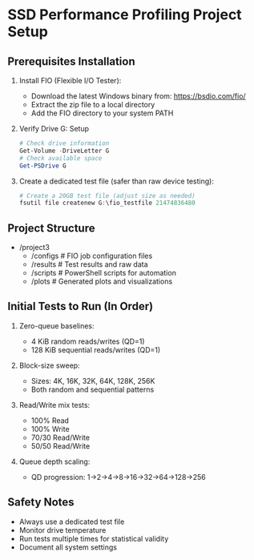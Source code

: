 # SSD Performance Profiling Project Setup

## Prerequisites Installation

1. Install FIO (Flexible I/O Tester):
   - Download the latest Windows binary from: https://bsdio.com/fio/
   - Extract the zip file to a local directory
   - Add the FIO directory to your system PATH

2. Verify Drive G: Setup
   ```powershell
   # Check drive information
   Get-Volume -DriveLetter G
   # Check available space
   Get-PSDrive G
   ```

3. Create a dedicated test file (safer than raw device testing):
   ```powershell
   # Create a 20GB test file (adjust size as needed)
   fsutil file createnew G:\fio_testfile 21474836480
   ```

## Project Structure
- /project3
  - /configs       # FIO job configuration files
  - /results      # Test results and raw data
  - /scripts      # PowerShell scripts for automation
  - /plots        # Generated plots and visualizations

## Initial Tests to Run (In Order)

1. Zero-queue baselines:
   - 4 KiB random reads/writes (QD=1)
   - 128 KiB sequential reads/writes (QD=1)

2. Block-size sweep:
   - Sizes: 4K, 16K, 32K, 64K, 128K, 256K
   - Both random and sequential patterns

3. Read/Write mix tests:
   - 100% Read
   - 100% Write
   - 70/30 Read/Write
   - 50/50 Read/Write

4. Queue depth scaling:
   - QD progression: 1→2→4→8→16→32→64→128→256

## Safety Notes
- Always use a dedicated test file
- Monitor drive temperature
- Run tests multiple times for statistical validity
- Document all system settings